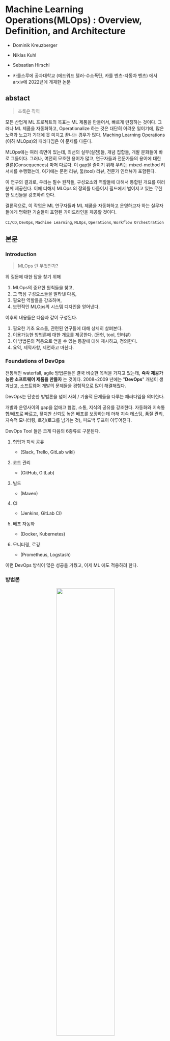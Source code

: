 # Machine Learning Operations(MLOps) : Overview, Definition, and Architecture

- Dominik Kreuzberger
- Niklas Kuhl
- Sebastian Hirschl

- 카를스루에 공과대학교 (에드워드 텔러-수소폭탄, 카를 벤츠-자동차 벤츠) 에서 arxiv에 2022년에 게재한 논문

## abstact

> 초록은 직역

모든 산업계 ML 프로젝트의 목표는 ML 제품을 만들어서, 빠르게 런칭하는 것이다. 그러나 ML 제품을 자동화하고, Operationalize 하는 것은 대단히 어려운 일이기에, 많은 노력과 노고가 기대에 못 미치고 끝나는 경우가 많다. Maching Learning Operations (이하 MLOps)의 패러다임은 이 문제를 다룬다.

MLOps에는 여러 측면이 있는데, 최선의 실무(실천)들, 개념 집합들, 개발 문화들이 바로 그들이다.
그러나, 여전히 모호한 용어가 많고, 연구자들과 전문가들의 용어에 대한 결론(Consequences) 마저 다르다. 이 gap을 줄이기 위해 우리는 mixed-method 리서치를 수행했는데, 여기에는 문헌 리뷰, 툴(tool) 리뷰, 전문가 인터뷰가 포함된다.

이 연구의 결과로, 우리는 필수 원칙들, 구성요소와 역할들에 대해서 통합된 개요를 여러분께 제공한다. 이에 더해서 MLOps 의 정의를 다듬어서 필드에서 벌어지고 있는 무한한 도전들을 강조하려 한다.

결론적으로, 이 작업은 ML 연구자들과 ML 제품을 자동화하고 운영하고자 하는 실무자들에게 명확한 기술들이 포함된 가이드라인을 제공할 것이다.

`CI/CD`, `DevOps`, `Machine Learning`, `MLOps`, `Operations`, `Workflow Orchestration`

## 본문

### Introduction

> MLOps 란 무엇인가?

위 질문에 대한 답을 찾기 위해

1. MLOps의 중요한 원칙들을 찾고,
2. 그 핵심 구성요소들을 발라낸 다음,
3. 필요한 역할들을 강조하며,
4. 보편적인 MLOps의 시스템 디자인을 얻어낸다.

이후의 내용들은 다음과 같이 구성된다.

1. 필요한 기초 요소들, 관련된 연구들에 대해 상세히 살펴본다.
2. 이용가능한 방법론에 대한 개요를 제공한다. (문헌, tool, 인터뷰)
3. 이 방법론의 적용으로 얻을 수 있는 통찰에 대해 제시하고, 정의한다.
4. 요약, 제약사항, 제언하고 마친다.

### Foundations of DevOps

전통적인 waterfall, agile 방법론들은 결국 비슷한 목적을 가지고 있는데, **즉각 제공가능한 소프트웨어 제품을 만들자** 는 것이다. 2008~2009 년에는 "**DevOps**" 개념이 생겨났고, 소프트웨어 개발의 문제들을 경험적으로 많이 해결해줬다.

DevOps는 단순한 방법론을 넘어 사회 / 기술적 문제들을 다루는 패러다임을 의미한다.

개발과 운영사이의 gap을 없애고 협업, 소통, 지식의 공유를 강조한다. 자동화와 지속통합/배포로 빠르고, 잦지만 신뢰도 높은 배포를 보장하는데 더해 지속 테스팅, 품질 관리, 지속적 모니터링, 로깅(로그를 남기는 것), 피드백 루프이 이루어진다.

DevOps Tool 들은 크게 다음의 6종류로 구분된다.

1. 협업과 지식 공유

   - (Slack, Trello, GitLab wiki)

2. 코드 관리

   - (GitHub, GitLab)

3. 빌드

   - (Maven)

4. CI

   - (Jenkins, GitLab CI)

5. 배포 자동화

   - (Docker, Kubernetes)

6. 모니터링, 로깅
   - (Prometheus, Logstash)

이런 DevOps 방식이 많은 성공을 거뒀고, 이제 ML 에도 적용하려 한다.

### 방법론

<p align="center">
<img src="./assets/OverviewOfTheMethodology.png" style="width: 60%"/>
</p>

학술계의 인사이트, 실무진의 전문성을 모두 놓치지 않기 위해 문헌, Tool, Interview의 3가지 방법론을 모두 사용해 MLOps의 개념을 정립하고, 이후 결과 파트에서 그 내용에 대해 설명한다.

#### Literature Review

- Webster and Watson 의 논문 리뷰 방법론을 참고해 수행됨.
- Barbara Kitchenham의 [Systematic literature reviews in software engineering – A systematic literature review](https://www.sciencedirect.com/science/article/abs/pii/S0950584908001390?via%3Dihub) 도 참고함.

몇번의 검색 끝에 다음과 같이 검색어를 정의했다.

- DevOps
- CICD
- Continuous Integration
- Continuous Delivery
- Continuous Deployment
- Machine Learning
- MLOps
- CD4ML

구글 스칼라를 비롯한 여러 사이트들을 검색했는데, 사실 DevOps를 ML에 적용하는 것은 학술계에는 아직 생소한 일이다. 그래서 본 연구가 진행될 때에는 리뷰된 연구들이 몇개 되지 않았다.

그래서 non-peer-reviewed 연구들까지 모두 검색했고, 1864개의 논문을 얻었다. 특정 기준을 갖고 27개의 논문을 추려낸 결과, 그들은 모두 peer-reviewed 논문들이었다.

#### Tool Review

27개의 논문과 8개의 인터뷰를 거치고 난 후, 다양한 Open Source tools, 프레임워크, 상업적 ML 클라우드 서비스들을 리뷰했다. 어떤 기술적 구성요소들이 있는지 이해하기 위한 작업이었다.

리뷰한 tool들은 다음과 같다.

<p align="center">
<img src="./assets/ToolReview1.png" style="width: 40%"/>
<img src="./assets/ToolReview2.png" style="width: 40%"/>
</p>

#### Interview Study

- Myers and Newman 방식을 참고함 [The qualitative interview in IS research: Examining the craft](https://www.sciencedirect.com/science/article/abs/pii/S1471772706000352?via%3Dihub)

- 몇명을 인터뷰할 것인지도 결정해야 해서 이론적인 표본 접근방식을 적용했다. [The discovery of grounded theory: strategies for qualitative research]

LinkedIn을 통해서 여러 다른 기업, 배경, 성별의 MLOps 전문가들 8명을 찾아 스크립트를 작성한 후 인터뷰를 진행했다.
이때 더 이상 새로운 범주나 개념이 등장하지 않을 때까지 진행되었다.

<p align="center">
<img src="./assets/IntervieweeList.png" style="width: 60%"/>
</p>

> 인터뷰이들 목록인데, 궁금하다..!

## 결과

위의 방법론들을 사용해 중요 원리, 구성요소로의 객체화, 필수 역할등의 결과를 얻었고, MLOps의 개념과 정의를 이끌어냈다.

### Principles

보편적인 사실이나 가치, 가이드를 제공한다는 의미의 priniciple은 MLOps의 "최선의 방법"과 밀접하게 연관되어 있다. 9개의 원칙(Principle)을 얻을 수 있었다.

<p align="center">
<img src="./assets/Principles.png" style="width: 60%"/>
</p>

#### `CI/CD automation` - P1

- 지속적 통합
- 지속적 전달 (실제 product에 반영되기 위해 버튼 하나만 누르면 되는 순간까지)
- 지속적 배포 (실제 product에 자동으로 반영)

빌드, 테스트, delivery, 배포를 수행한다. 개발자에게 특정 단계의 진행이 성공인지 실패인지를 빠르게 알려줘서 전반적인 생산성이 개선된다.

#### `Workflow Orchestration` - P2

유향 비순환 그래프 (DAGs)로 ML workflow 파이프라인을 조직한다. 관계와 의존성을 고려해 일의 **순서**를 정한다.

#### `Reproducibility` - P3

ML을 실행해서 정확히 똑같은 결과를 얻는 능력을 말한다.

#### `Versioning` - P4

모델의 버전 뿐만 아니라, 데이터, 코드의 버전까지 단순히 재생산(Reproducibility)을 보장하는 것을 넘어 흐름을 짚을 수 있게 한다.(traceabiltiy)

#### `Collaboration` - P5

데이터, 모델, 코드에 대해 협업이 가능하게 한다. 기술적인 면만 말하는 것이 아니다. 협업과 소통을 통해 서로 다른 일을 하는 사람들 간의 거리를 좁혀 준다.

#### `Continuous ML training & evaluation` - P6

지속적 ML 학습이란, 주기적으로 새로운 feature 데이터에 대해 재학습시키는 것을 말한다. 이것은 `Monitoring` 컴포넌트, 피드백 루프, 자동 ML workflow 파이프라인의 지원들이 있어야 한다.  
이때 모델의 바뀐 성능을 평가하기 위해 항상 evaluation이 포함된다.

#### `ML metadata tracking/logging` - P7

metadata는 각각의 ML workflow에 대해 트랙킹되고, 로깅된다. 매 학습이 이루어질 때마다 어떤 코드, 어떤 데이터, 어떤 결과, 어떤 파라미터를 썼는지 완벽히 기록되어야 한다.

#### `Continuous monitoring` - P8

주기적으로 데이터, 모델, 코드를 평가하는 것을 의미한다. 잠재적인 에러와 변경사항들이 있는지 관찰한다.

#### `Feedback Loops` - P9

여러 개의 피드백 루프가 필요하다. 예를 들어, 모델의 실험에서 이전의 feature 엔지니어링 단계로의 루프나 `Monitoring` component에서 재학습을 위해 스케줄러로의 루프가 있겠다.

### Technical Components

Principle을 알아낸 후, 정확한 component들과 구현에 대해 설명하겠다. 각각의 component들에 대해 필수적인 **기능**을 열거한다. 괄호안에는 각각의 기능 component가 어느 Principle component를 구현할 수 있는지를 적었다.

#### `CI/CD Component` - C1 [P1, P6, P9]

- Jenkins
- GitHub actions

#### `Source Code Repository` - C2 [P4, P5]

코드 저장과 버전관리 가능

- Bitbucket
- GitLab
- GitHub
- Gitea

#### `Workflow Orchestration Component` - C3 [P2, P3, P6]

- Apache Airflow
- Kubeflow Pipelines
- Luigi
- AWS SageMaker Pipelines
- Azure Pipelines

#### `Feature Store System` - C4 [P3, P4]

자주 쓰는 것들을 모아 놓을 수 있는 중앙 저장소이다.
두 데이터베이스가 확인됐다. : 하나는, 오프라인 feature 저장소로 실험을 위해 평범한 latency로 feature를 제공한다. 다른 하나는, 온라인에서 낮은 latency로 feature를 제공해서 실제 상품단계에서 예측을 하기 위한 저장소이다.

- Google Feast
- Amazon AWS Feature Store
- Tecton.ai
- Hopswork.ai

대부분의 ML 모델 학습을 위한 데이터는 여기서 오지만, 데이터는 어디서나 올 수 있는 것이기도 하다.

#### `Model Training Infrastructure` - C5 [P6, ]

계산 자원을 제공한다. (CPUs, RAM, GPUs) 분산 시스템일 수도 있고, 비분산 시스템일수도 있다. 보편적으로는, 확장 가능한 분산 시스템을 추천한다. 로컬 머신을 쓸 수도, 클라우드를 쓸 수도 있다.

- Kubernetes
- Red Hat OpenShift

#### `Model Registry` - C6 [P3, P4]

훈련된 ML 모델과 그 메타데이터를 중앙에 저장한다.

- MLflow
- AWS SageMaker Model Registry
- Microsoft Azure ML Model Registry
- Neptune.ai

간단한 저장소로는,

- Microsoft Azure Storage
- Google Cloud Storage
- Amazon AWS S3

가 있다.

#### `ML Metadata Stores` - C7 [P4, P7]

각각의 ML workflow 파이프라인 작업을 위한 다양한 종류의 메타데이터를 저장한다. 각 학습 작업 (학습 날짜, 시간, 학습에 걸린 시간 등)에 대한 데이터, 모델 특정 데이터 (파라미터, 결과 메트릭, 모델 lineage : 사용된 데이터와 코드) 등을 저장하는 저장소도 있을 수 있다. orchestrator 와 메타데이터 저장소를 동시에 제공하는 것들을 예시로 들 수 있겠다.

- Kubeflow Pipelines
- AWS SageMaker Pipelines
- Azure ML
- IBM Watson Studio
- MLflow : advanced 메타데이터 저장소와 모델 registry를 제공

#### `Model Serving Component` - C8 [P1, ]

여러가지로 정의할 수 있겠다. 예를 들자면, 매우 큰 사이즈의 input을 실시간 혹은 배치 형태로 모델에 제공하고, 결과를 받는 온라인 inference를 들 수 있겠고, 이는 REST API 형태일 수 있다. 기반 시설 계층으로서, 확장 가능하고 분산된 모델 제공 infra가 추천된다.

- Kubernetes 와 Docker의 ML 모델 컨테이너화 기술
- Python 웹 어플리케이션 Flask 와 API
- Kserving of Kubeflow
- TensorFlow Serving
- Seldion.io serving

이외에도,

- Apache Spark for batch predictions

클라우드 서비스로는,

- Microsoft Azure ML REST API
- AWS SageMaker Endpoints
- IBM Watson Studio
- Google Vertex AI prediction service

가 있을 수 잇겠다.

#### `Monitoring Component` - C9 [P8, P9]

모델 성능에 대한 지속적인 모니터링 을 다룬다. 추가적으로 ML 인프라, CI/CD, Orchestration 에 대한 모니터링도 있을 수 있다.

- Prometheus with Grafana
- ELK stack (Elasticsearch, Logstash, Kibana)
- TensorBoard

모니터링 컴포넌트가 내장된 툴로는,

- Kubeflow
- MLflow
- AWS SageMaker 모델 모니터 혹은 클라우드 watch

### Roles

MLOps는 여러 그룹들이 서로 겹쳐있는 프로세스이기 때문에, 서로 다른 역할(Role)들의 상호작용도 production 단계에서 ML 시스템을 디자인, 관리, 자동화, 운영하는 데에 중요해진다.

필수적인 역할들에 대해 그 목적과 관련된 작업들을 간략히 소개한다.

#### `Business Stakeholder` - R1

Product Owner, Project Manager 와 유사하다. 사업의 커뮤니케이션 영역과 ML로 이루고자 하는 비즈니스 목표를 정의한다. 예를 들어, ROI (Return On Investment) 를 계산하는 것을 들 수 있다.

#### `Solution Architect` - R2

IT Architect 와 유사하다. 평가에 기반해서 아키텍처를 디자인하고 기술을 정의한다.

#### `Data Scientist` - R3

ML specialist, ML Developer 와 유사하다.
비즈니스적 문제를 ML 문제로 보고, 모델 엔지니어링, 알고리즘과 하이퍼 파라미터 선택등을 다룬다.

#### `Data Engineer` - R4

DataOps 엔지니어 와 유사하다.
데이터를 빌드업하고, feature 엔지니어링 파이프라인을 관리한다. feature store system의 데이터베이스들에 적절한 data를 주입해야한다.

#### `Software Engineer` - R5

소프트웨어 디자인 패턴과, 널리 알려져있는 코딩 가이드라인을 적용해 ML 문제가 잘 만든 product가 될 수 있도록 돕는다.

#### `DevOps Engineer` - R6

개발, 운영, 적절한 CI/CD 자동화, ML workflow orchestration, 모델 배포와 모니터링 사이의 갭을 연결한다.

#### `ML Engineer / MLOps Engineer` - R7

이 모두를 연결하는 역할을 하기 때문에, cross-domain 지식이 필수적이다. 각종 기술들을 통합시키고, ML 인프라를 만들고 운영한다. ML workflow를 자동화하고, 모델을 배포한다. 모델과 ML 인프라를 동시에 모니터링 한다.

<p align="center">
<img src="./assets/RoleDiagram.png" style="width: 60%"/>
</p>

## Architecture and Workflow

MLOps의 시작: 프로젝트 초기화 에서부터 끝: 모델 serving 까지 연구자들, 실무진들이 가장 적절한 기술들과 프레임워크들을 고를 수 있게 디자인 된 아키텍쳐를 제시한다.

1. MLOps 프로젝트의 시작
2. feature 저장소로의 데이터 주입을 포함한 feature 엔지니어링 파이프라인
3. 실험
4. 모델 serving까지의 자동화된 ML workflow 파이프라인

<p align="center">
<img src="./assets/MLOpsWorkflow.png" style="width: 100%"/>
</p>

### MLOps 프로젝트의 시작 - A

1. 비즈니스 이해관계자들(R1)이 사업을 분석하고 ML로 해결할 수 있는 잠재 문제를 확인한다.

2. Solution 아키텍트(R2)가 전반적인 ML 시스템을 디자인하고 전반적인 평가 과정에서 사용할 기술들을 결정한다.

3. 데이터 싸이언티스트(R3)가 비즈니스 목표로부터 어떤 ML 문제를 풀지 정한다. (분류, 회귀 등)

4. 데이터 엔지니어(R4)와 데이터 싸이언티스트(R3)가 문제를 위해 어떤 데이터가 필요한지 정한다.

5. 데이터 엔지니어(R4)와 데이터 싸이언티스트(R3)가 raw 데이터 소스를 찾는다. 데이터의 분포와 질을 확인하고 검증한다.

만약에 지도학습을 사용한다면, 데이터의 라벨링 여부를 확인한다. 즉, 목표한 특성이 밝혀져 있다는 뜻이다.

### Feature Engineering pipeline의 Requirements

Feature는 모델 학습에 필요한 attribute을 말한다.

원시 데이터에 대한 초반 이해와 분석이 끝나면, feature engineering pipeline의 기본 필요 요소들이 다음과 같이 정의된다.

6. 데이터 엔지니어(R4)가 데이터 transformation 규칙을 정의한다. (정규화와 통합) 데이터를 정제하는 과정까지 포함된다.

7. 데이터 엔지니어(R4)와 데이터 싸이언티스트(R3)가 feature engineering rule을 정의한다. 다른 feature들을 기반으로 새롭고 더 진화된 feature를 얻는다. 이 rule들은 계속해서 데이터 싸이언티스트(R3)에 의해 조정된다. 실험의 결과 피드백을 바탕으로, 혹은 모니터링 컴포넌트의 모델 성능 검사를 바탕으로 한다.

### Feature Engineering pipeline

데이터 엔지니어(R4)와 소프트웨어 엔지니어(R5) 가 위의 requirements를 feature engineering pipeline의 시작점으로 삼는다.

근본적인 요구사항인 CI/CD(C1) 와 Orchestration component(C3)이 데이터 엔지니어 (R4)에 의해 정의된다. 인프라 자원역시 정의된다.

8. 먼저 feature engineering pipeline이 원시 데이터에 연결된다. 원시 데이터는 streaming 데이터, 정적 배치형 데이터, 혹은 어떤 클라우드 저장소로부터의 데이터도 될 수 있다.

9. 데이터들이 데이터 소스에서 추출된다.

10. 데이터 전처리 과정이 시작된다. 데이터 변형 rule (앞에서 정의했던) artifact가 이 작업의 input으로 전달된다. 이 과정의 목적은 결국 데이터를 사용가능한 형태로 만드는 것이다. 역시 피드백을 받으면서 지속적으로 개선된다.

11. feature enginnering 작업은 새롭고 더 진보된 feature 들을 다른 feature에 기반해 만들어간다. 역시 지속적으로 개선된다.

12. 마지막으로, feature store system (C4)에 배치 혹은 streaming 데이터의 형태로 데이터가 주입된다. 온라인 혹은 오프라인 형태의 데이터 저장소 모두 가능하다.
